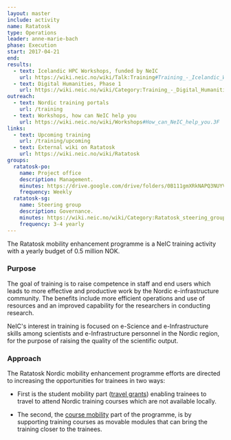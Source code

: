```yaml
---
layout: master
include: activity
name: Ratatosk
type: Operations
leader: anne-marie-bach
phase: Execution
start: 2017-04-21
end:
results: 
  - text: Icelandic HPC Workshops, funded by NeIC
    url: https://wiki.neic.no/wiki/Talk:Training#Training_-_Icelandic_Workshops
  - text: Digital Humanities, Phase 1
    url: https://wiki.neic.no/wiki/Category:Training_-_Digital_Humanities  
outreach: 
  - text: Nordic training portals
    url: /training
  - text: Workshops, how can NeIC help you
    url: https://wiki.neic.no/wiki/Workshops#How_can_NeIC_help_you.3F
links:
  - text: Upcoming training
    url: /training/upcoming
  - text: External wiki on Ratatosk
    url: https://wiki.neic.no/wiki/Ratatosk
groups:
  ratatosk-po:
    name: Project office
    description: Management.
    minutes: https://drive.google.com/drive/folders/0B111gmXRkNAPQ3NUYVM4WU5pa2M
    frequency: Weekly
  ratatosk-sg:
    name: Steering group
    description: Governance.
    minutes: https://wiki.neic.no/wiki/Category:Ratatosk_steering_group_meetings
    frequency: 3-4 yearly
---
```

The Ratatosk mobility enhancement programme is a NeIC training activity with a
yearly budget of 0.5 million NOK.


### Purpose

The goal of training is to raise competence in staff and end users which leads to more effective and productive work by the Nordic e-infrastructure community. The benefits include more efficient operations and use of resources and an improved capability for the researchers in conducting research.
 
NeIC's interest in training is focused on e-Science and e-Infrastructure skills among scientists and e-Infrastructure personnel in the Nordic region, for the purpose of raising the quality of the scientific output.

### Approach

The Ratatosk Nordic mobility enhancement programme efforts are directed to increasing the opportunities for trainees in two ways:

* First is the student mobility part ([travel grants](../training/travel-grant)) enabling trainees to travel to attend Nordic training courses which are not available locally.  

* The second, the [course mobility](../training/course-mobility) part of the programme, is by supporting training courses as movable modules that can bring the training closer to the trainees.


